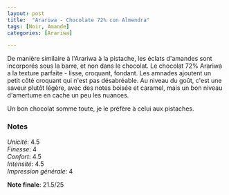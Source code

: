 ```yaml
---
layout: post
title:  "Arariwa - Chocolate 72% con Almendra"
tags: [Noir, Amande] 
categories: [Arariwa]

---
```


De manière similaire à l'Arariwa à la pistache, les éclats d'amandes sont incorporés sous la barre, et non dans le chocolat. Le chocolat 72% Arariwa a la texture parfaite - lisse, croquant, fondant. Les amnades ajoutent un petit côté croquant qui n'est pas désabréable. Au niveau du goût, c'est une saveur plutôt légère, avec des notes boisée et caramel, mais un bon niveau d'amertume en cache un peu les nuances.

Un bon chocolat somme toute, je le préfère à celui aux pistaches.


### Notes

_Unicité_: 4.5  
_Finesse_: 4  
_Confort_: 4.5  
_Intensité_: 4.5  
_Impression générale_: 4  

**Note finale**: 21.5/25